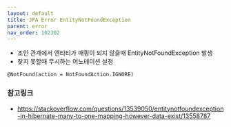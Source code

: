 ```yaml
---
layout: default
title: JPA Error EntityNotFoundException
parent: error
nav_order: 102302
---
```


* 조인 관계에서 엔티티가 매핑이 되지 않을때 EntityNotFoundException 발생
* 찾지 못할때 무시하는 어노테이션 설정

`@NotFound(action = NotFoundAction.IGNORE)`

### 참고링크
* https://stackoverflow.com/questions/13539050/entitynotfoundexception-in-hibernate-many-to-one-mapping-however-data-exist/13558787
